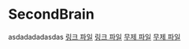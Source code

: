 # SecondBrain
asdadadadasdas
[링크 파일](링크%20파일.md)
[링크 파일](링크%20파일.md)
[무제 파일](옵시디언%20링크%20테스트/무제%20파일.md)
[무제 파일](옵시디언%20링크%20테스트/무제%20파일.md)
